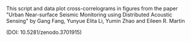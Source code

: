 This script and data plot cross-correlograms in figures from the paper "Urban Near-surface Seismic Monitoring using Distributed Acoustic Sensing" by Gang Fang, Yunyue Elita Li, Yumin Zhao and Eileen R. Martin

(DOI: 10.5281/zenodo.3701915)
